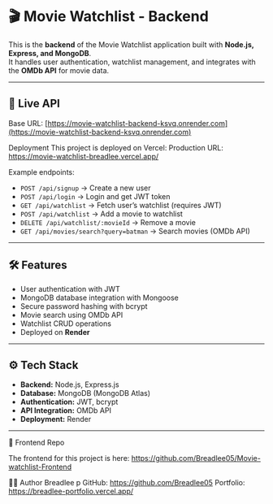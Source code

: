 # 🎬 Movie Watchlist - Backend

This is the **backend** of the Movie Watchlist application built with **Node.js, Express, and MongoDB**.  
It handles user authentication, watchlist management, and integrates with the **OMDb API** for movie data.

---

## 🔗 Live API

Base URL: [https://movie-watchlist-backend-ksvq.onrender.com](https://movie-watchlist-backend-ksvq.onrender.com)  
 
Deployment 
This project is deployed on Vercel:
Production URL: https://movie-watchlist-breadlee.vercel.app/

Example endpoints:
- `POST /api/signup` → Create a new user  
- `POST /api/login` → Login and get JWT token  
- `GET /api/watchlist` → Fetch user’s watchlist (requires JWT)  
- `POST /api/watchlist` → Add a movie to watchlist  
- `DELETE /api/watchlist/:movieId` → Remove a movie  
- `GET /api/movies/search?query=batman` → Search movies (OMDb API)  

---

## 🛠 Features

- User authentication with JWT
- MongoDB database integration with Mongoose
- Secure password hashing with bcrypt
- Movie search using OMDb API
- Watchlist CRUD operations
- Deployed on **Render**

---

## ⚙️ Tech Stack

- **Backend:** Node.js, Express.js
- **Database:** MongoDB (MongoDB Atlas)
- **Authentication:** JWT, bcrypt
- **API Integration:** OMDb API
- **Deployment:** Render

---

📁 Frontend Repo

The frontend for this project is here:
https://github.com/Breadlee05/Movie-watchlist-Frontend

👨‍💻 Author
Breadlee p
GitHub: https://github.com/Breadlee05
Portfolio: https://breadlee-portfolio.vercel.app/
